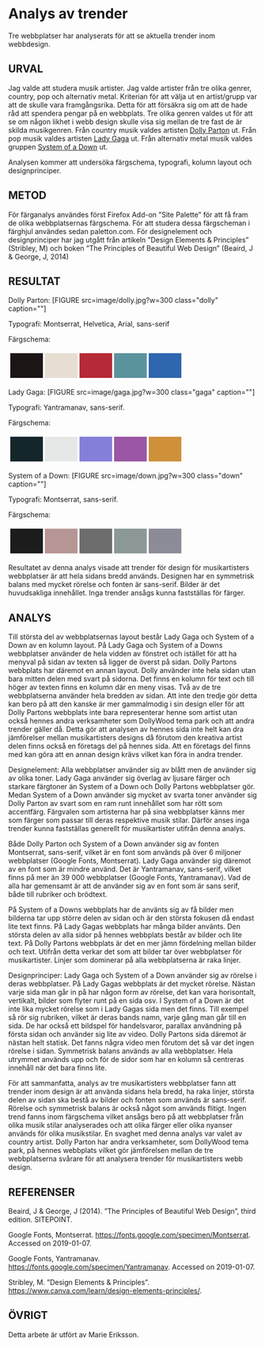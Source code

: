 ---
---
Analys av trender
=========================

Tre webbplatser har analyserats för att se aktuella trender inom webbdesign.

URVAL
-------------
Jag valde att studera musik artister. Jag valde artister från tre olika genrer, country, pop och alternativ metal. Kriterian för att välja ut en artist/grupp var att de skulle vara framgångsrika. Detta för att försäkra sig om att de hade råd att spendera pengar på en webbplats. Tre olika genren valdes ut för att se om någon likhet i webb design skulle visa sig mellan de tre fast de är skilda musikgenren.
Från country musik valdes artisten [Dolly Parton](https://dollyparton.com/) ut.
Från pop musik valdes artisten [Lady Gaga](https://www.ladygaga.com/) ut.
Från alternativ metal musik valdes gruppen [System of a Down](https://systemofadown.com/) ut.

Analysen kommer att undersöka färgschema, typografi, kolumn layout och designprinciper. 

METOD
-------------
För färganalys användes först Firefox Add-on ”Site Palette” för att få fram de olika webbplatsernas färgschema. För att studera dessa färgscheman i färghjul användes sedan paletton.com.
För designelement och designprinciper har jag utgått från artikeln ”Design Elements & Principles” (Stribley, M) och boken ”The Principles of Beautiful Web Design” (Beaird, J & George, J, 2014)

RESULTAT
-------------

Dolly Parton:
[FIGURE src=image/dolly.jpg?w=300 class="dolly" caption=""]

Typografi: Montserrat, Helvetica, Arial, sans-serif

Färgschema:
<table style="border-spacing: 4px; border-collapse: separate">
<tr>
<td style="height: 50px; width: 50px; background-color: #1c1516">
<td style="height: 50px; width: 50px; background-color: #e6ded2">
<td style="height: 50px; width: 50px; background-color: #b62936">
<td style="height: 50px; width: 50px; background-color: #5b939d">
<td style="height: 50px; width: 50px; background-color: #2e66af">
</tr>
</table>


Lady Gaga:
[FIGURE src=image/gaga.jpg?w=300 class="gaga" caption=""]

Typografi: Yantramanav, sans-serif.

Färgschema:
<table style="border-spacing: 4px; border-collapse: separate">
<tr>
<td style="height: 50px; width: 50px; background-color: #15262b">
<td style="height: 50px; width: 50px; background-color: #e6e8e8">
<td style="height: 50px; width: 50px; background-color: #847fd9">
<td style="height: 50px; width: 50px; background-color: #9a56a4">
<td style="height: 50px; width: 50px; background-color: #cf903a">
</tr>
</table>


System of a Down:
[FIGURE src=image/down.jpg?w=300 class="down" caption=""]

Typografi: Montserrat, sans-serif.

Färgschema:
<table style="border-spacing: 4px; border-collapse: separate">
<tr>
<td style="height: 50px; width: 50px; background-color: #1c1c1c">
<td style="height: 50px; width: 50px; background-color: #b69695">
<td style="height: 50px; width: 50px; background-color: #6d6d6d">
<td style="height: 50px; width: 50px; background-color: #8c9898">
<td style="height: 50px; width: 50px; background-color: #8c8c98">
</tr>
</table>


Resultatet av denna analys visade att trender för design för musikartisters webbplatser är att hela sidans bredd används. Designen har en symmetrisk balans med mycket rörelse och fonten är sans-serif. Bilder är det huvudsakliga innehållet. Inga trender ansågs kunna fastställas för färger.

ANALYS
-------------
Till största del av webbplatsernas layout består Lady Gaga och System of a Down av en kolumn layout. På Lady Gaga och System of a Downs webbplatser använder de hela vidden av fönstret och istället för att ha menyval på sidan av texten så ligger de överst på sidan. Dolly Partons webbplats har däremot en annan layout. Dolly använder inte hela sidan utan bara mitten delen med svart på sidorna. Det finns en kolumn för text och till höger av texten finns en kolumn där en meny visas.
Två av de tre webbplatserna använder hela bredden av sidan. Att inte den tredje gör detta kan bero på att den kanske är mer gammalmodig i sin design eller för att Dolly Partons webbplats inte bara representerar henne som artist utan också hennes andra verksamheter som DollyWood tema park och att andra trender gäller då. Detta gör att analysen av hennes sida inte helt kan dra jämförelser mellan musikartisters designs då förutom den kreativa artist delen finns också en företags del på hennes sida. Att en företags del finns med kan göra att en annan design krävs vilket kan föra in andra trender.

Designelement:
Alla webbplatser använder sig av  blått men de använder sig av olika toner. Lady Gaga använder sig överlag av ljusare färger och starkare färgtoner än System of a Down och Dolly Partons webbplatser gör. Medan System of a Down använder sig mycket av svarta toner använder sig Dolly Parton av svart som en ram runt innehållet som har rött som accentfärg. Färgvalen som artisterna har på sina webbplatser känns mer som färger som passar till deras respektive musik stilar. Därför anses inga trender kunna fastställas generellt för musikartister utifrån denna analys.

Både Dolly Parton och System of a Down använder sig av fonten Montserrat, sans-serif, vilket är en font som används på över 6 miljoner webbplatser (Google Fonts, Montserrat). Lady Gaga använder sig däremot av en font som är mindre använd. Det är Yantramanav, sans-serif, vilket finns på mer än 39 000 webbplatser (Google Fonts, Yantramanav). Vad de alla har gemensamt är att de använder sig av en font som är sans serif, både till rubriker och brödtext.

På System of a Downs webbplats har de använts sig av få bilder men bilderna tar upp större delen av sidan och är den största fokusen då endast lite text finns. På Lady Gagas webbplats har många bilder använts. Den största delen av alla sidor på hennes webbplats består av bilder och lite text. På Dolly Partons webbplats är det en mer jämn fördelning mellan bilder och text. Utifrån detta verkar det som att bilder tar över webbplatser för musikartister.
Linjer som dominerar på alla webbplatserna är raka linjer.

Designprinciper:
Lady Gaga och System of a Down använder sig av rörelse i deras webbplatser. På Lady Gagas webbplats är det mycket rörelse. Nästan varje sida man går in på har någon form av rörelse, det kan vara horisontalt, vertikalt, bilder som flyter runt på en sida osv. I System of a Down är det inte lika mycket rörelse som i Lady Gagas sida men det finns. Till exempel så rör sig rubriken, vilket är deras bands namn, varje gång man går till en sida. De har också ett bildspel för handelsvaror, parallax användning på första sidan och använder sig lite av video. Dolly Partons sida däremot är nästan helt statisk. Det fanns några video men förutom det så var det ingen rörelse i sidan.
Symmetrisk balans används av alla webbplatser. Hela utrymmet används upp och för de sidor som har en kolumn så centreras innehåll när det bara finns lite.

För att sammanfatta, analys av tre musikartisters webbplatser fann att trender inom design är att använda sidans hela bredd, ha raka linjer, största delen av sidan ska bestå av bilder och fonten som används är sans-serif. Rörelse och symmetrisk balans är också något som används flitigt. Ingen trend fanns inom färgschema vilket ansågs bero på att webbplatser från olika musik stilar analyserades och att olika färger eller olika nyanser används för olika musikstilar. En svaghet med denna analys var valet av country artist. Dolly Parton har andra verksamheter, som DollyWood tema park, på hennes webbplats vilket gör jämförelsen mellan de tre webbplatserna svårare för att analysera trender för musikartisters webb design.



REFERENSER
-------------
Beaird, J & George, J (2014). ”The Principles of Beautiful Web Design”, third edition. SITEPOINT.

Google Fonts, Montserrat. https://fonts.google.com/specimen/Montserrat. Accessed on 2019-01-07.

Google Fonts, Yantramanav. https://fonts.google.com/specimen/Yantramanav. Accessed on 2019-01-07.

Stribley, M. ”Design Elements & Principles”. https://www.canva.com/learn/design-elements-principles/.

ÖVRIGT
-------------
Detta arbete är utfört av Marie Eriksson.
